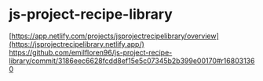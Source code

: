 # js-project-recipe-library
[https://app.netlify.com/projects/jsprojectrecipelibrary/overview](https://jsprojectrecipelibrary.netlify.app/)
https://github.com/emilfloren96/js-project-recipe-library/commit/3186eec6628fcdd8ef15e5c07345b2b399e00170#r168031360

